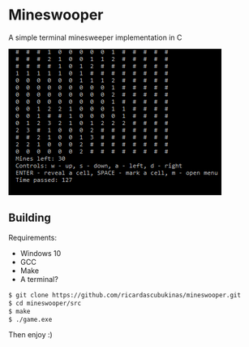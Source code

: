# Mineswooper
A simple terminal minesweeper implementation in C

![Gameplay](img/example-game.png)

## Building

Requirements:
- Windows 10
- GCC
- Make
- A terminal?

```
$ git clone https://github.com/ricardascubukinas/mineswooper.git
$ cd mineswooper/src
$ make
$ ./game.exe
```

Then enjoy :)
